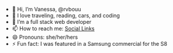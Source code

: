 - 👋 Hi, I’m Vanessa, @rvbouu
- 👀 I love traveling, reading, cars, and coding
- 🌱 I’m a full stack web developer
- 📫 How to reach me: [Social Links](https://vanessa-links.netlify.app/)
- 😄 Pronouns: she/her/hers
- ⚡ Fun fact: I was featured in a Samsung commercial for the S8

<!---
rvbouu/rvbouu is a ✨ special ✨ repository because its `README.md` (this file) appears on your GitHub profile.
You can click the Preview link to take a look at your changes.
--->
